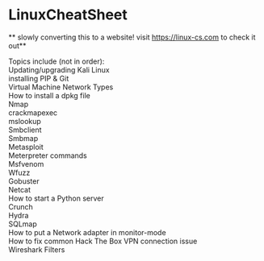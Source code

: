 # LinuxCheatSheet

** slowly converting this to a website! visit https://linux-cs.com to check it out** 


Topics include (not in order): <br>
Updating/upgrading Kali Linux <br>
installing PIP & Git <br>
Virtual Machine Network Types <br>
How to install a dpkg file <br>
Nmap <br>
crackmapexec <br>
mslookup <br>
Smbclient<br>
Smbmap<br>
Metasploit<br>
Meterpreter commands<br>
Msfvenom<br>
Wfuzz<br>
Gobuster<br>
Netcat<br>
How to start a Python server<br>
Crunch<br>
Hydra<br>
SQLmap<br>
How to put a Network adapter in monitor-mode<br>
How to fix common Hack The Box VPN connection issue<br>
Wireshark Filters<br>
